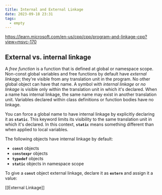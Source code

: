 ```yaml
---
title: Internal and External Linkage
date: 2023-09-18 23:31
tags:
  - empty
---
```

https://learn.microsoft.com/en-us/cpp/cpp/program-and-linkage-cpp?view=msvc-170

## External vs. internal linkage

A _free function_ is a function that is defined at global or namespace scope. Non-const global variables and free functions by default have _external linkage_; they're visible from any translation unit in the program. No other global object can have that name. A symbol with _internal linkage_ or _no linkage_ is visible only within the translation unit in which it's declared. When a name has internal linkage, the same name may exist in another translation unit. Variables declared within class definitions or function bodies have no linkage.

You can force a global name to have internal linkage by explicitly declaring it as **`static`**. This keyword limits its visibility to the same translation unit in which it's declared. In this context, **`static`** means something different than when applied to local variables.

The following objects have internal linkage by default:

- **`const`** objects
- **`constexpr`** objects
- **`typedef`** objects
- **`static`** objects in namespace scope

To give a **`const`** object external linkage, declare it as **`extern`** and assign it a value:

[[External Linkage]]